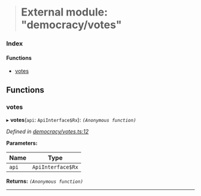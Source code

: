 > # External module: "democracy/votes"

### Index

#### Functions

* [votes](_democracy_votes_.md#votes)

## Functions

###  votes

▸ **votes**(`api`: `ApiInterface$Rx`): *`(Anonymous function)`*

*Defined in [democracy/votes.ts:12](https://github.com/polkadot-js/api/blob/68b07eb/packages/api-derive/src/democracy/votes.ts#L12)*

**Parameters:**

Name | Type |
------ | ------ |
`api` | `ApiInterface$Rx` |

**Returns:** *`(Anonymous function)`*

___